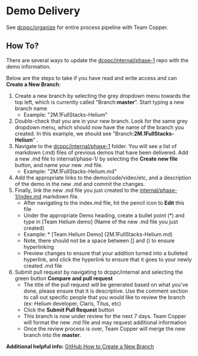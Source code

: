 # Demo Delivery 

See [dcppc/organize](https://github.com/dcppc/organize/blob/master/reporting/README.md) for entire process pipeline with Team Copper. 

## How To?
There are several ways to update the [dcppc/internal/phase-1](https://github.com/dcppc/internal/blob/master/phase-1/index.md)
repo with the demo information.

Below are the steps to take if you have read and write access and can **Create a New Branch**: 

1) Create a new branch by selecting the grey dropdown menu towards the top left, which is currently called "Branch:**master**". Start typing a new branch name
    - Example: "2M.1FullStacks-Helium"
2) Double-check that you are in your new branch. Look for the same grey dropdown menu, which should now have the name of the branch you created. In this example, we should see "Branch:**2M.1FullStacks-Helium**" . 
3) Navigate to the [dcppc/internal/phase-1](https://github.com/dcppc/internal/tree/helium_2M.1FS/phase-1) folder. You will see a list of markdown (.md) files of previous demos that have been delivered. Add a new .md file to internal/phase-1/ by selecting the **Create new file** button, and name your new .md file.
    - Example: "2M.1FullStacks-Helium.md"
4) Add the appropriate links to the demo/code/video/etc, and a description of the demo in the new .md  and commit the changes.
5) Finally, link the new .md file you just created to the [internal/phase-1/index.md](https://github.com/dcppc/internal/blob/master/phase-1/index.md) markdown file.
    - After navigating to the index.md file, hit the pencil icon to **Edit** this file
    - Under the appropriate Demo heading, create a bullet point (*) and type in [Team Helium demo]
    (Name of the new .md file you just created)
    - Example: * [Team Helium Demo] (2M.1FullStacks-Helium.md) 
    - Note, there should not be a space between [] and () to ensure hyperlinking
    - Preview changes to ensure that your addition turned into a bulleted hyperlink, and click the hyperlink to ensure
    that it goes to your newly created .md file
6) Submit pull request by navigating to dcppc/internal and selecting the green button **Compare and pull request**
    - The title of the pull request will be generated based on what you've done, please ensure that it is descriptive.
    Use the comment section to call out specific people that you would like to review the branch (ex: Helium developer, Claris, Titus, etc)
    - Click the **Submit Pull Request** button 
    - This branch is now under review for the next 7 days. Team Copper will format the new .md file and may request additional information
    - Once the review process is over, Team Copper will merge the new branch into the **master**. 
    

**Additional helpful info:** 
[GitHub How to Create a New Branch](https://help.github.com/articles/creating-and-deleting-branches-within-your-repository/) 
